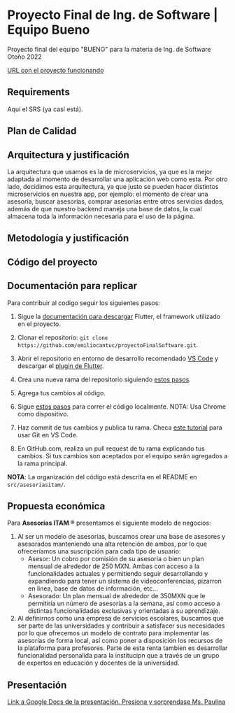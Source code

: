 # Proyecto Final de Ing. de Software | Equipo Bueno

Proyecto final del equipo "BUENO" para la materia de Ing. de Software Otoño 2022

[URL con el proyecto funcionando](https://asesoriasitam.web.app/)

## Requirements

Aquí el SRS (ya casí está).

## Plan de Calidad



## Arquitectura y justificación

La arquitectura que usamos es la de microservicios, ya que es la mejor adaptada al momento de desarrollar una aplicación web como esta. Por otro lado, decidimos esta arquitectura, ya que justo se pueden hacer distintos microservicios en nuestra app, por ejemplo: el momento de crear una asesoría, buscar asesorías, comprar asesorías entre otros servicios dados, además de que nuestro backend maneja una base de datos, la cual almacena toda la información necesaria para el uso de la página.

## Metodología y justificación

## Código del proyecto

## Documentación para replicar

Para contribuir al codigo seguir los siguientes pasos:

1. Sigue la [documentación para descargar](https://docs.flutter.dev/get-started/install) Flutter, el framework utilizado en el proyecto.

2. Clonar el repositorio: `git clone https://github.com/emiliocantuc/proyectoFinalSoftware.git`.

3. Abrir el repositorio en entorno de desarrollo recomendado [VS Code](https://code.visualstudio.com/) y descargar el [plugin de Flutter](https://docs.flutter.dev/development/tools/vs-code).

4. Crea una nueva rama del repositorio siguiendo [estos pasos](https://dumbitdude.com/how-to-create-a-new-branch-using-visual-studio-code/).

5. Agrega tus cambios al código.

6. Sigue [estos pasos](https://docs.flutter.dev/development/tools/vs-code) para correr el código localmente. NOTA: Usa Chrome como dispositivo. 

7. Haz commit de tus cambios y publica tu rama. Checa [este tutorial](https://code.visualstudio.com/docs/sourcecontrol/overview) para usar Git en VS Code. 

8. En GitHub.com, realiza un pull request de tu rama explicando tus cambios. Si tus cambios son aceptados por el equipo serán agregados a la rama principal. 

**NOTA**: La organización del código está descrita en el README en `src/asesoriasitam/`.

## Propuesta económica
Para **Asesorías ITAM ®** presentamos el siguiente modelo de negocios:
1. Al ser un modelo de asesorías, buscamos crear una base de asesores y asesorados manteniendo una alta retención de ambos, por lo que ofreceríamos una suscripción para cada tipo de usuario:
    - Asesor: Un cobro por comisión de su asesoría o bien un plan mensual de alrededor de 250 MXN. Ambas con acceso a la funcionalidades actuales y permitiendo seguir desarrollando y expandiendo para tener un sistema de videoconferencias, pizarron en linea, base de datos de información, etc...
    - Asesorado: Un plan mensual de alrededor de 350MXN que le permitiría un número de asesorías a la semana, así como acceso a distintas funcionalidades exclusivas y orientadas a su aprendizaje.
 2. Al definirnos como una empresa de servicios escolares, buscamos que ser parte de las universidades y contribuir a satisfacer sus necesidades por lo que ofrecemos un modelo de contrato para implementar las asesorías de forma local, así como poner a disposición los recursos de la plataforma para profesores. Parte de esta renta tambien es desarrollar funcionalidad personalida para la institucipn que a través de un grupo de expertos en educación y docentes de la universidad.

## Presentación
[Link a Google Docs de la presentación. Presiona y sorprendase Ms. Paulina](https://docs.google.com/presentation/d/1Bu9jBGTcVGaqiuu9Snw94E8GHmIwlY1hy_BEB5NB3A4/edit#slide=id.p)


